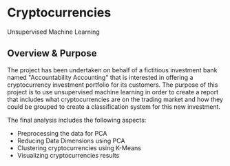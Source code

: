 # Cryptocurrencies
Unsupervised Machine Learning

## Overview & Purpose

The project has been undertaken on behalf of a fictitious investment bank named "Accountability Accounting" that is interested in offering a cryptocurrency investment portfolio for its customers. The purpose of this project is to use unsupervised machine learning in order to create a report that includes what cryptocurrencies are on the trading market and how they could be grouped to create a classification system for this new investment.

The final analysis includes the following aspects:

- Preprocessing the data for PCA
- Reducing Data Dimensions using PCA
- Clustering cryptocurrencies using K-Means
- Visualizing cryptocurrencies results
